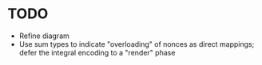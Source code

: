 # TODO

* Refine diagram
* Use sum types to indicate "overloading" of nonces as direct mappings; defer
  the integral encoding to a "render" phase
